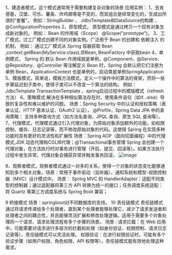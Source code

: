 1、建造者模式，这个模式通常用于需要构建复杂对象的场景 应用实例： 1、去肯德基，汉堡、可乐、薯条、炸鸡翅等是不变的，而其组合是经常变化的，生成出所谓的"套餐"。  例如：StringBuilder 、 JdbcTemplate和DataSource的构建 、@ConfigurationProperties
2、原型模式， 原型模式是通过拷贝一个现有对象生成新对象的。 例如： Bean 的作用域（Scope） @Scope("prototype")。
3、工厂模式，过工厂模式创建不同的对象实例。广泛用于  Bean 的创建和 依赖注入 的机制， 例如： 通过工厂模式从 Spring 容器获取 Bean ,context.getBean(MyService.class),@Bean, BeanFactory 中获取bean
4、单例模式， Spring 的 默认 Bean 作用域就是单例，@Component、@Service、@Repository、@Controller 等注解定义 Bean 时，Spring 会默认把它们注册为单例 Bean，ApplicationContext 也是单例的，启动类是单例SpringApplication 
5、模版模式，简单说，模板方法模式，定义一个操作中的算法的骨架，而将一些步骤延迟到子类中，使得子类可以不改变一个算法的结构。  例如：  JdbcTemplate  TransactionTemplate 、spring启动过程中的模版模式（refresh方法）
6、策略模式 解决在多种相似算法存在时，使用条件语句（如if...else）导致的复杂性和难以维护的问题。 场景：Spring Security 中的认证和授权策略（表单认证、HTTP 基本认证、OAuth2 认证）， @Profile，Spring Data JPA 中的查询策略： 支持多种查询方式（如方法名查询、JPQL 查询、原生 SQL 查询等）。
7、代理模式，代理模式通过引入代理对象，为原始对象添加额外的功能，如权限控制、缓存、日志记录等，而不修改原始对象的代码。这使得 Spring 在实现多种功能时具有更好的灵活性和扩展性
场景：Spring AOP（面向切面编程）中的代理模式,JDK 动态代理和CGLIB代理；@Transactional事务管理 Spring 会创建一个代理对象，在方法执行时对事务进行管理（开启、提交、回滚等）。如果方法执行过程中发生异常，代理对象会捕获异常并触发事务回滚，
![image](https://github.com/user-attachments/assets/feae1158-d16f-434d-81a5-df4ff59637eb)

8、观察者模式，观察者模式通过一对多的关系，使得一个对象的状态变化能够通知到多个相关对象。场景：常用于事件驱动（监听器）、通知系统和模型-视图控制器（MVC）设计模式中。
场景： Spring MVC 的 HandlerAdapter：适配不同类型的控制器；通过适配器将第三方 API 转换为统一的接口；任务调度系统适配：将 Quartz 等第三方调度系统与 Spring Boot 兼容；

9 桥接模式  场景：springboot对不同数据库的支持。
10 责任链模式 责任链模式通过将请求传递给多个处理者，直到某个处理者能够处理它，减少了请求发送者和处理者之间的耦合性，并且能够灵活扩展和修改处理逻辑。适用于需要多个对象处理同一个请求、请求处理流程有多个步骤的场景。
场景 :
请求拦截：在 Web 应用中，可能需要对请求进行多层次的拦截和处理（如身份验证、权限控制、请求日志记录等），责任链模式可以灵活处理。
权限验证：在进行权限验证时，可能有多个验证步骤（如用户权限、角色权限、API 权限等），责任链模式能有效地处理这种需求。



